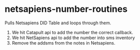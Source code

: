 # netsapiens-number-routines

Pulls Netsapiens DID Table and loops through them.
 1. We hit Catapult api to add the number the correct callback.
 2. We hit NetSapiens api to add the number into sms inventory
 3. Remove the addsms from the notes in Netsapiens.

